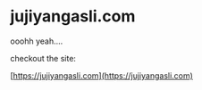 # jujiyangasli.com

ooohh yeah....

checkout the site:

[https://jujiyangasli.com](https://jujiyangasli.com)
